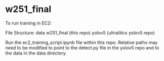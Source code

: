 # w251_final

To run training in EC2:

File Structure:
  data
  w251_final (this repo)
  yolov5 (ultralitics yolov5 repo)
  
Run the ec2_training_script.ipynb file within this repo. Relative paths may need to be modified to point to the detect.py file in the yolov5 repo and to the data in the data directory.


